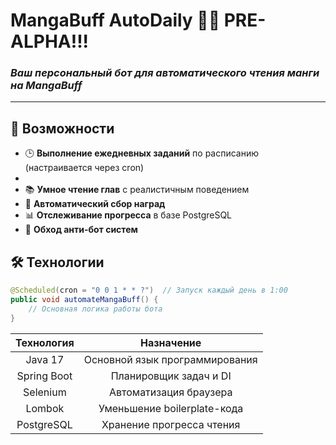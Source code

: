 # MangaBuff AutoDaily 🤖✨  PRE-ALPHA!!!
### *Ваш персональный бот для автоматического чтения манги на MangaBuff*

---

## 🌟 Возможности
- 🕒 **Выполнение ежедневных заданий** по расписанию (настраивается через cron)
- 
- 📚 **Умное чтение глав** с реалистичным поведением
- 🎁 **Автоматический сбор наград**
- 📊 **Отслеживание прогресса** в базе PostgreSQL
- 🤖 **Обход анти-бот систем**

## 🛠 Технологии
```java
@Scheduled(cron = "0 0 1 * * ?")  // Запуск каждый день в 1:00
public void automateMangaBuff() {
    // Основная логика работы бота
}
```
| Технология    | Назначение                      |
|:-------------:|:-------------------------------:|
| Java 17       | Основной язык программирования  |
| Spring Boot   | Планировщик задач и DI          |
| Selenium      | Автоматизация браузера          |
| Lombok        | Уменьшение boilerplate-кода     |
| PostgreSQL    | Хранение прогресса чтения       |
